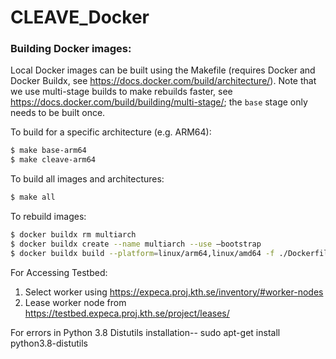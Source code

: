 # CLEAVE_Docker

### Building Docker images:

Local Docker images can be built using the Makefile (requires Docker and Docker Buildx, see https://docs.docker.com/build/architecture/).
Note that we use multi-stage builds to make rebuilds faster, see https://docs.docker.com/build/building/multi-stage/; the `base` stage only needs to be built once.

To build for a specific architecture (e.g. ARM64):

```bash
$ make base-arm64
$ make cleave-arm64
```

To build all images and architectures:

```bash
$ make all
```
To rebuild images:

```bash
$ docker buildx rm multiarch
$ docker buildx create --name multiarch --use —bootstrap
$ docker buildx build --platform=linux/arm64,linux/amd64 -f ./Dockerfile --target cleave -t expeca/cleave:cleave .
```

For Accessing Testbed:
1. Select worker using https://expeca.proj.kth.se/inventory/#worker-nodes
2. Lease worker node from https://testbed.expeca.proj.kth.se/project/leases/


For errors in Python 3.8 Distutils installation-- sudo apt-get install python3.8-distutils

